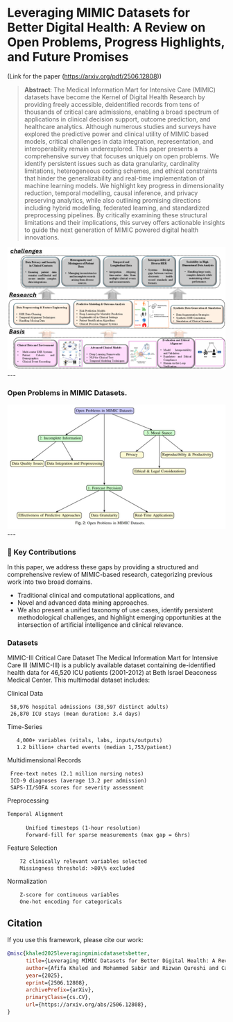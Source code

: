 #  Leveraging MIMIC Datasets for Better Digital Health: A Review on Open Problems, Progress Highlights, and Future Promises

(Link for the paper (https://arxiv.org/pdf/2506.12808))

> **Abstract**: The Medical Information Mart for Intensive Care (MIMIC) datasets have become the Kernel of Digital Health Research by providing freely accessible, deidentified records from tens of thousands of critical care admissions, enabling a broad spectrum of applications in clinical decision support, outcome prediction, and healthcare analytics. Although numerous studies and surveys have explored the predictive power and clinical utility of MIMIC based models, critical challenges in data integration, representation, and interoperability remain underexplored. This paper presents a comprehensive survey that focuses uniquely on open problems. We identify persistent issues such as data granularity, cardinality limitations, heterogeneous coding schemes, and ethical constraints that hinder the generalizability and real-time implementation of machine learning models. We highlight key progress in dimensionality reduction, temporal modelling, causal inference, and privacy preserving analytics, while also outlining promising directions including hybrid modelling, federated learning, and standardized preprocessing pipelines. By critically examining these structural limitations and their implications, this survey offers actionable insights to guide the next generation of MIMIC powered digital health innovations.





![mainfig](./Framwork.png)---


###  Open Problems in MIMIC Datasets.

![mainfig](./Open_Problems.JPG)---



### 🎯 Key Contributions



In this paper, we address these gaps by providing a structured and comprehensive review of MIMIC-based research, categorizing previous work into two broad domains.
 -  Traditional clinical and computational applications, and
 -  Novel and advanced data mining approaches.
 -  We also present a unified taxonomy of use cases, identify persistent methodological challenges, and highlight emerging opportunities at the intersection of artificial intelligence and clinical relevance.

###  Datasets
MIMIC-III Critical Care Dataset
The Medical Information Mart for Intensive Care III (MIMIC-III)  is a publicly available dataset containing de-identified health data for 46,520 ICU patients (2001-2012) at Beth Israel Deaconess Medical Center. This multimodal dataset includes:

 Clinical Data
   
     58,976 hospital admissions (38,597 distinct adults)
     26,870 ICU stays (mean duration: 3.4 days)
  
    
  Time-Series

       4,000+ variables (vitals, labs, inputs/outputs)
       1.2 billion+ charted events (median 1,753/patient)

    
 Multidimensional Records
 
     Free-text notes (2.1 million nursing notes)
     ICD-9 diagnoses (average 13.2 per admission)
     SAPS-II/SOFA scores for severity assessment

  Preprocessing

    Temporal Alignment
  
          Unified timesteps (1-hour resolution)
          Forward-fill for sparse measurements (max gap = 6hrs)
   
    
   Feature Selection
  
        72 clinically relevant variables selected
        Missingness threshold: >80\% excluded
  
  Normalization 

        Z-score for continuous variables
        One-hot encoding for categoricals



## Citation
If you use this framework, please cite our work:

```bibtex
@misc{khaled2025leveragingmimicdatasetsbetter,
      title={Leveraging MIMIC Datasets for Better Digital Health: A Review on Open Problems, Progress Highlights, and Future Promises}, 
      author={Afifa Khaled and Mohammed Sabir and Rizwan Qureshi and Camillo Maria Caruso and Valerio Guarrasi and Suncheng Xiang and S Kevin Zhou},
      year={2025},
      eprint={2506.12808},
      archivePrefix={arXiv},
      primaryClass={cs.CV},
      url={https://arxiv.org/abs/2506.12808}, 
}
